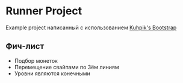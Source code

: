 # Runner Project
Example project написанный с использованием [Kuhpik's Bootstrap](https://github.com/KuhPik/Bootstrap)
## Фич-лист
* Подбор монеток
* Перемещение свайпами по 3ём линиям
* Уровни являются конечными

